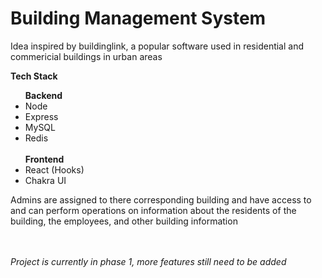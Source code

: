 <h1>Building Management System </h1>
<p> Idea inspired by buildinglink, a popular software used in residential and commericial buildings in urban areas </p>
<strong> Tech Stack </strong>
<ul>
  <b> Backend </b>
  <li> Node </li>
  <li> Express </li>
  <li> MySQL </li>
  <li> Redis </li>
  <br>
   <b> Frontend </b>
  <li> React (Hooks) </li>
  <li> Chakra UI </li>
</ul>

<p> Admins are assigned to there corresponding building and have access to and can perform operations on information about the residents of the building, the employees, and other building information </p>
<br><br>
<i> Project is currently in phase 1, more features still need to be added </i>
